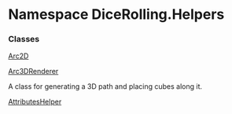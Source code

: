 # <a id="DiceRolling_Helpers"></a> Namespace DiceRolling.Helpers

### Classes

 [Arc2D](DiceRolling.Helpers.Arc2D.md)

 [Arc3DRenderer](DiceRolling.Helpers.Arc3DRenderer.md)

A class for generating a 3D path and placing cubes along it.

 [AttributesHelper](DiceRolling.Helpers.AttributesHelper.md)

